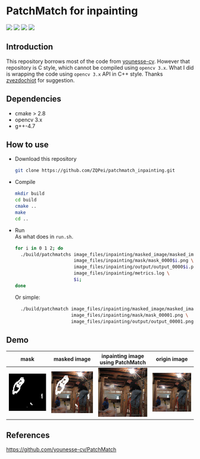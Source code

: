 # PatchMatch for inpainting

![](https://img.shields.io/badge/build-passing-green)  ![](https://img.shields.io/badge/opencv-3.x-green)  ![](https://img.shields.io/badge/cmake-%3E2.8-orange)  ![](https://img.shields.io/badge/Lisence-MIT-yellow)

## Introduction

This repository borrows most of the code from [younesse-cv](https://github.com/younesse-cv/PatchMatch).  However that repository is C style, which cannot be compiled using `opencv 3.x`.  What I did is wrapping the code using `opencv 3.x` API in C++ style. Thanks [zvezdochiot](https://github.com/zvezdochiot) for suggestion.



## Dependencies

- cmake > 2.8
- opencv 3.x
- g++-4.7



## How to use

- Download this repository

  ```bash
  git clone https://github.com/ZQPei/patchmatch_inpainting.git
  ```

- Compile

  ```bash
  mkdir build
  cd build
  cmake ..
  make
  cd ..
  ```

- Run  
  As what does in `run.sh`.

  ```bash
  for i in 0 1 2; do
    ./build/patchmatchs image_files/inpainting/masked_image/masked_image_0000$i.png \
                        image_files/inpainting/mask/mask_0000$i.png \
                        image_files/inpainting/output/output_0000$i.png \
                        image_files/inpainting/metrics.log \
                        $i;
  done
  ```

  Or simple:
  ```sh
    ./build/patchmatch image_files/inpainting/masked_image/masked_image_00001.png \
                       image_files/inpainting/mask/mask_00001.png \
                       image_files/inpainting/output/output_00001.png
  ```


## Demo

| mask                                                  | masked image                                                 | inpainting image using PatchMatch                                                  | origin image                                                 |
| ----------------------------------------------------- | ------------------------------------------------------------ | ----------------------------------------------------- | ------------------------------------------------------------ |
| ![](./image_files/inpainting/mask/mask_00001.png)     | ![](./image_files/inpainting/masked_image/masked_image_00001.png) | ![](./image_files/inpainting/output/output_00001.png)     | ![](./image_files/inpainting/image/image_00001.png) |






## References

https://github.com/younesse-cv/PatchMatch

